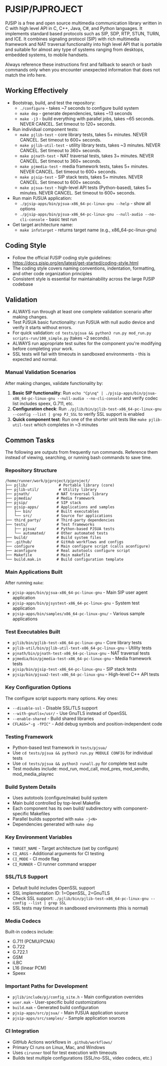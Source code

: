 # PJSIP/PJPROJECT

PJSIP is a free and open source multimedia communication library written in C with high level API in C, C++, Java, C#, and Python languages. It implements standard based protocols such as SIP, SDP, RTP, STUN, TURN, and ICE. It combines signaling protocol (SIP) with rich multimedia framework and NAT traversal functionality into high level API that is portable and suitable for almost any type of systems ranging from desktops, embedded systems, to mobile handsets.

Always reference these instructions first and fallback to search or bash commands only when you encounter unexpected information that does not match the info here.

## Working Effectively

- Bootstrap, build, and test the repository:
  - `./configure` - takes ~7 seconds to configure build system
  - `make dep` - generate dependencies, takes ~13 seconds  
  - `make -j3` - build everything with parallel jobs, takes ~65 seconds. NEVER CANCEL. Set timeout to 120+ seconds.
- Run individual component tests:
  - `make pjlib-test` - core library tests, takes 5+ minutes. NEVER CANCEL. Set timeout to 600+ seconds.
  - `make pjlib-util-test` - utility library tests, takes ~3 minutes. NEVER CANCEL. Set timeout to 360+ seconds.
  - `make pjnath-test` - NAT traversal tests, takes 3+ minutes. NEVER CANCEL. Set timeout to 360+ seconds.
  - `make pjmedia-test` - media framework tests, takes 5+ minutes. NEVER CANCEL. Set timeout to 600+ seconds.
  - `make pjsip-test` - SIP stack tests, takes 5+ minutes. NEVER CANCEL. Set timeout to 600+ seconds.
  - `make pjsua-test` - high-level API tests (Python-based), takes 5+ minutes. NEVER CANCEL. Set timeout to 600+ seconds.
- Run main PJSUA application:
  - `./pjsip-apps/bin/pjsua-x86_64-pc-linux-gnu --help` - show all options
  - `./pjsip-apps/bin/pjsua-x86_64-pc-linux-gnu --null-audio --no-cli-console` - basic test run
- Get target architecture name:
  - `make infotarget` - returns target name (e.g., x86_64-pc-linux-gnu)

## Coding Style

- Follow the official PJSIP coding style guidelines: https://docs.pjsip.org/en/latest/get-started/coding-style.html
- The coding style covers naming conventions, indentation, formatting, and other code organization principles
- Consistent style is essential for maintainability across the large PJSIP codebase

## Validation

- ALWAYS run through at least one complete validation scenario after making changes.
- Test PJSUA basic functionality: run PJSUA with null audio device and verify it starts without errors.
- For quick validation: `cd tests/pjsua && python3 run.py mod_run.py scripts-run/100_simple.py` (takes ~2 seconds).
- ALWAYS run appropriate test suites for the component you're modifying before completing your work.
- SSL tests will fail with timeouts in sandboxed environments - this is expected and normal.

### Manual Validation Scenarios

After making changes, validate functionality by:
1. **Basic SIP functionality**: Run `echo "Cp\nq" | ./pjsip-apps/bin/pjsua-x86_64-pc-linux-gnu --null-audio --no-cli-console` and verify codec list includes speex, G.711, etc.
2. **Configuration check**: Run `./pjlib/bin/pjlib-test-x86_64-pc-linux-gnu --config --list | grep PJ_SSL` to verify SSL support is enabled
3. **Quick component test**: Run one of the shorter unit tests like `make pjlib-util-test` which completes in ~3 minutes

## Common Tasks

The following are outputs from frequently run commands. Reference them instead of viewing, searching, or running bash commands to save time.

### Repository Structure

```
/home/runner/work/pjproject/pjproject/
├── pjlib/              # Portable library (core)
├── pjlib-util/         # Utility library  
├── pjnath/            # NAT traversal library
├── pjmedia/           # Media framework
├── pjsip/             # SIP stack
├── pjsip-apps/        # Applications and samples
│   ├── bin/           # Built executables
│   └── src/           # Source for applications
├── third_party/       # Third-party dependencies
├── tests/             # Test frameworks
│   ├── pjsua/         # Python-based PJSUA tests
│   └── automated/     # Other automated tests
├── build/             # Build system files
├── .github/           # GitHub workflows and configs
├── configure          # Main configure script (calls aconfigure)
├── aconfigure         # Real autotools configure script
├── Makefile           # Main makefile
└── build.mak.in       # Build configuration template
```

### Main Applications Built

After running `make`:
- `pjsip-apps/bin/pjsua-x86_64-pc-linux-gnu` - Main SIP user agent application
- `pjsip-apps/bin/pjsystest-x86_64-pc-linux-gnu` - System test application
- `pjsip-apps/bin/samples/x86_64-pc-linux-gnu/` - Various sample applications

### Test Executables Built

- `pjlib/bin/pjlib-test-x86_64-pc-linux-gnu` - Core library tests
- `pjlib-util/bin/pjlib-util-test-x86_64-pc-linux-gnu` - Utility tests  
- `pjnath/bin/pjnath-test-x86_64-pc-linux-gnu` - NAT traversal tests
- `pjmedia/bin/pjmedia-test-x86_64-pc-linux-gnu` - Media framework tests
- `pjsip/bin/pjsip-test-x86_64-pc-linux-gnu` - SIP stack tests
- `pjsip/bin/pjsua2-test-x86_64-pc-linux-gnu` - High-level C++ API tests

### Key Configuration Options

The configure script supports many options. Key ones:
- `--disable-ssl` - Disable SSL/TLS support
- `--with-gnutls=/usr/` - Use GnuTLS instead of OpenSSL
- `--enable-shared` - Build shared libraries
- `CFLAGS="-g -fPIC"` - Add debug symbols and position-independent code

### Testing Framework

- Python-based test framework in `tests/pjsua/`
- Use `cd tests/pjsua && python3 run.py MODULE CONFIG` for individual tests
- Use `cd tests/pjsua && python3 runall.py` for complete test suite
- Test modules include: mod_run, mod_call, mod_pres, mod_sendto, mod_media_playrec

### Build System Details

- Uses autotools (configure/make) build system
- Main build controlled by top-level Makefile
- Each component has its own build/ subdirectory with component-specific Makefiles
- Parallel builds supported with `make -j<N>`
- Dependencies generated with `make dep`

### Key Environment Variables

- `TARGET_NAME` - Target architecture (set by configure)
- `CI_ARGS` - Additional arguments for CI testing
- `CI_MODE` - CI mode flag
- `CI_RUNNER` - CI runner command wrapper

### SSL/TLS Support

- Default build includes OpenSSL support
- SSL implementation ID: 1=OpenSSL, 2=GnuTLS  
- Check SSL support: `./pjlib/bin/pjlib-test-x86_64-pc-linux-gnu --config --list | grep SSL`
- SSL tests may timeout in sandboxed environments (this is normal)

### Media Codecs

Built-in codecs include:
- G.711 (PCMU/PCMA)
- G.722
- G.722.1
- GSM
- iLBC  
- L16 (linear PCM)
- Speex

### Important Paths for Development

- `pjlib/include/pj/config_site.h` - Main configuration overrides
- `user.mak` - User-specific build customizations
- `build.mak` - Generated build configuration  
- `pjsip-apps/src/pjsua/` - Main PJSUA application source
- `pjsip-apps/src/samples/` - Sample application sources

### CI Integration

- GitHub Actions workflows in `.github/workflows/`
- Primary CI runs on Linux, Mac, and Windows
- Uses `cirunner` tool for test execution with timeouts
- Builds test multiple configurations (SSL/no-SSL, video codecs, etc.)